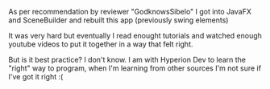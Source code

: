 As per recommendation by reviewer "GodknowsSibelo" I got into JavaFX and SceneBuilder
and rebuilt this app (previously swing elements)

It was very hard but eventually I read enought tutorials and watched enough youtube videos 
to put it together in a way that felt right.

But is it best practice? I don't know. I am with Hyperion Dev to learn the "right" way to program,
when I'm learning from other sources I'm not sure if I've got it right :(
